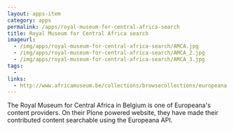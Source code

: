 ```yaml
---
layout: apps-item
category: apps
permalink: /apps/royal-museum-for-central-africa-search
title: Royal Museum for Central Africa search
imageurl:
  - /img/apps/royal-museum-for-central-africa-search/AMCA.jpg
  - /img/apps/royal-museum-for-central-africa-search/AMCA_2.jpg
  - /img/apps/royal-museum-for-central-africa-search/AMCA_3.jpg
tags:
  - 
links:
  - http://www.africamuseum.be/collections/browsecollections/europeana
---
```


The Royal Museum for Central Africa in Belgium is one of Europeana's content providers. On their Plone powered website, they have made their contributed content searchable using the Europeana API.
